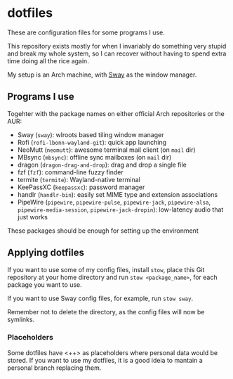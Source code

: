 # dotfiles

These are configuration files for some programs I use.

This repository exists mostly for when I invariably do something very stupid and break my whole system,
so I can recover without having to spend extra time doing all the rice again.

My setup is an Arch machine, with [Sway](https://wiki.archlinux.org/title/Sway) as the window manager.

## Programs I use

Togehter with the package names on either official Arch repositories or the AUR:

 - Sway (`sway`): wlroots based tiling window manager
 - Rofi (`rofi-lbonn-wayland-git`): quick app launching
 - NeoMutt (`neomutt`): awesome terminal mail client (on `mail` dir)
 - MBsync (`mbsync`): offline sync mailboxes (on `mail` dir)
 - dragon (`dragon-drag-and-drop`): drag and drop a single file
 - fzf (`fzf`): command-line fuzzy finder
 - termite (`termite`): Wayland-native terminal
 - KeePassXC (`keepassxc`): password manager
 - handlr (`handlr-bin`): easily set MIME type and extension associations
 - PipeWire (`pipewire`, `pipewire-pulse`, `pipewire-jack`, `pipewire-alsa`, `pipewire-media-session`, `pipewire-jack-dropin`): low-latency audio that just works

These packages should be enough for setting up the environment

## Applying dotfiles

If you want to use some of my config files, install `stow`, place this Git repository at your home directory and run `stow <package_name>`, for each package you want to use.

If you want to use Sway config files, for example, run `stow sway`.

Remember not to delete the directory, as the config files will now be symlinks.

### Placeholders

Some dotfiles have <++> as placeholders where personal data would be stored.
If you want to use my dotfiles, it is a good ideia to mantain a personal branch replacing them.
